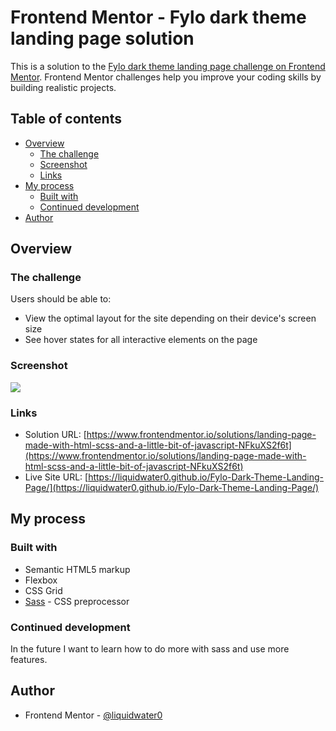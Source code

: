 # Frontend Mentor - Fylo dark theme landing page solution

This is a solution to the [Fylo dark theme landing page challenge on Frontend Mentor](https://www.frontendmentor.io/challenges/fylo-dark-theme-landing-page-5ca5f2d21e82137ec91a50fd). Frontend Mentor challenges help you improve your coding skills by building realistic projects. 

## Table of contents

- [Overview](#overview)
  - [The challenge](#the-challenge)
  - [Screenshot](#screenshot)
  - [Links](#links)
- [My process](#my-process)
  - [Built with](#built-with)
  - [Continued development](#continued-development)
- [Author](#author)

## Overview

### The challenge

Users should be able to:

- View the optimal layout for the site depending on their device's screen size
- See hover states for all interactive elements on the page

### Screenshot

![](images/screenshot.png)

### Links

- Solution URL: [https://www.frontendmentor.io/solutions/landing-page-made-with-html-scss-and-a-little-bit-of-javascript-NFkuXS2f6t](https://www.frontendmentor.io/solutions/landing-page-made-with-html-scss-and-a-little-bit-of-javascript-NFkuXS2f6t)
- Live Site URL: [https://liquidwater0.github.io/Fylo-Dark-Theme-Landing-Page/](https://liquidwater0.github.io/Fylo-Dark-Theme-Landing-Page/)

## My process

### Built with

- Semantic HTML5 markup
- Flexbox
- CSS Grid
- [Sass](https://sass-lang.com/) - CSS preprocessor

### Continued development

In the future I want to learn how to do more with sass and use more features.

## Author

- Frontend Mentor - [@liquidwater0](https://www.frontendmentor.io/profile/liquidwater0)